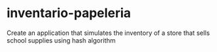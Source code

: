 # inventario-papeleria
Create an application that simulates the inventory of a store that sells school supplies using hash algorithm
